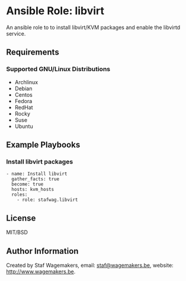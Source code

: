 # Ansible Role: libvirt

An ansible role to to install libvirt/KVM packages and enable the libvirtd
service.

## Requirements

### Supported GNU/Linux Distributions

* Archlinux
* Debian
* Centos
* Fedora
* RedHat
* Rocky
* Suse
* Ubuntu

## Example Playbooks

### Install libvirt packages
 
```
- name: Install libvirt 
  gather_facts: true 
  become: true
  hosts: kvm_hosts
  roles:
    - role: stafwag.libvirt
```

## License

MIT/BSD

## Author Information

Created by Staf Wagemakers, email: staf@wagemakers.be, website: http://www.wagemakers.be.
